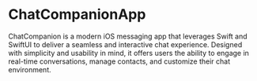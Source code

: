# ChatCompanionApp
ChatCompanion is a modern iOS messaging app that leverages Swift and SwiftUI to deliver a seamless and interactive chat experience. Designed with simplicity and usability in mind, it offers users the ability to engage in real-time conversations, manage contacts, and customize their chat environment.

